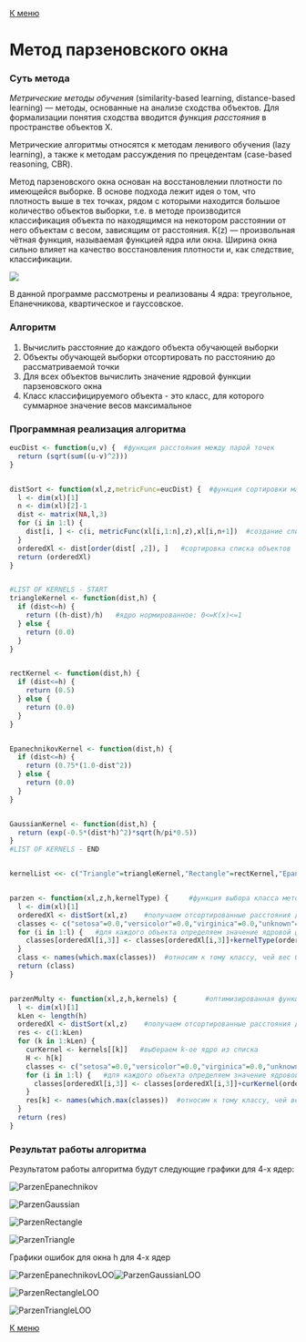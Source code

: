 [К меню](https://github.com/Inc1ementia/ML1)

# Метод парзеновского окна

### Суть метода

*Метрические методы обучения* (similarity-based learning, distance-based learning) — методы, основанные на анализе сходства объектов. Для формализации понятия сходства вводится *функция расстояния* в пространстве объектов X.

Метрические алгоритмы относятся к методам ленивого обучения (lazy learning), а также к методам рассуждения по прецедентам (case-based reasoning, CBR).

Метод парзеновского окна основан на восстановлении плотности по имеющейся выборке. В основе подхода лежит идея о том, что плотность выше в тех точках, рядом с которыми находится большое количество объектов выборки, т.е. в методе производится классификация объекта по находящимся на некотором расстоянии от него объектам с весом, зависящим от расстояния. K(z) — произвольная чётная функция, называемая функцией ядра или окна. Ширина окна сильно влияет на качество восстановления плотности и, как следствие, классификации.

<img src="https://render.githubusercontent.com/render/math?math=a(%20x%3B%5C%3B%7BX%7D%5E%7Bl%7D%2Ch)%20%3D%20%5Carg%5Cmax_%7By%5Cin%20Y%7D%20%7B%5Clambda%7D_%7By%7D%20%5Csum_%7Bi%3A%7By%7D_%7Bi%7D%3Dy%7D%20K(%5Cfrac%7B%5Crho(%20x%2C%7Bx%7D_%7Bi%7D)%7D%7Bh%7D)">

В данной программе рассмотрены и реализованы 4 ядра: треугольное, Епанечникова, квартическое и гауссовское.

### Алгоритм

1. Вычислить расстояние до каждого объекта обучающей выборки
2. Объекты обучающей выборки отсортировать по расстоянию до рассматриваемой точки
3. Для всех объектов вычислить значение ядровой функции парзеновского окна
4. Класс классифицируемого объекта - это класс, для которого суммарное значение весов максимальное

### Программная реализация алгоритма

```R
eucDist <- function(u,v) {  #функция расстояния между парой точек
  return (sqrt(sum((u-v)^2)))
}


distSort <- function(xl,z,metricFunc=eucDist) {  #функция сортировки массива по расстоянию до z
  l <- dim(xl)[1]
  n <- dim(xl)[2]-1
  dist <- matrix(NA,l,3)
  for (i in 1:l) {
    dist[i, ] <- c(i, metricFunc(xl[i,1:n],z),xl[i,n+1])  #создание списка пар (номер объекта, расстояние до z)
  }
  orderedXl <- dist[order(dist[ ,2]), ]   #сортировка списка объектов
  return (orderedXl)
}


#LIST OF KERNELS - START
triangleKernel <- function(dist,h) {
  if (dist<=h) {
    return ((h-dist)/h)   #ядро нормированное: 0<=K(x)<=1
  } else {
    return (0.0)
  }
}


rectKernel <- function(dist,h) {
  if (dist<=h) {
    return (0.5)
  } else {
    return (0.0)
  }
}


EpanechnikovKernel <- function(dist,h) {
  if (dist<=h) {
    return (0.75*(1.0-dist^2))
  } else {
    return (0.0)
  }
}


GaussianKernel <- function(dist,h) {
  return (exp(-0.5*(dist*h)^2)*sqrt(h/pi*0.5))
}
#LIST OF KERNELS - END


kernelList <<- c("Triangle"=triangleKernel,"Rectangle"=rectKernel,"Epanechnikov"=EpanechnikovKernel,"Gaussian"=GaussianKernel)


parzen <- function(xl,z,h,kernelType) {		#функция выбора класса методом парзеновского окна
  l <- dim(xl)[1]
  orderedXl <- distSort(xl,z)    #получаем отсортированные расстояния до объектов
  classes <- c("setosa"=0.0,"versicolor"=0.0,"virginica"=0.0,"unknown"=1e-7)   #три класса и неопределённость
  for (i in 1:l) {   #для каждого объекта определяем значение ядровой функции и прибавляем к весу класса
    classes[orderedXl[i,3]] <- classes[orderedXl[i,3]]+kernelType(orderedXl[i,2],h)
  }
  class <- names(which.max(classes))  #относим к тому классу, чей вес больше
  return (class)
}


parzenMulty <- function(xl,z,h,kernels) {		#оптимизированная функция, считает точку сразу по всем ядрам
  l <- dim(xl)[1]
  kLen <- length(h)
  orderedXl <- distSort(xl,z)    #получаем отсортированные расстояния до объектов
  res <- c(1:kLen)
  for (k in 1:kLen) {
    curKernel <- kernels[[k]]   #выбераем k-ое ядро из списка
    H <- h[k]
    classes <- c("setosa"=0.0,"versicolor"=0.0,"virginica"=0.0,"unknown"=1e-7)   #три класса и неопределённость
    for (i in 1:l) {   #для каждого объекта определяем значение ядровой функции и прибавляем к весу класса
      classes[orderedXl[i,3]] <- classes[orderedXl[i,3]]+curKernel(orderedXl[i,2],H)
    }
    res[k] <- names(which.max(classes))  #относим к тому классу, чей вес больше
  }
  return (res)
}
```

### Результат работы алгоритма

Результатом работы алгоритма будут следующие графики для 4-х ядер:

![ParzenEpanechnikov](ParzenEpanechnikov.png)

![ParzenGaussian](ParzenGaussian.png)

![ParzenRectangle](ParzenRectangle.png)

![ParzenTriangle](ParzenTriangle.png)

Графики ошибок для окна h для 4-х ядер

![ParzenEpanechnikovLOO](ParzenEpanechnikovLOO.png)![ParzenGaussianLOO](ParzenGaussianLOO.png)

![ParzenRectangleLOO](ParzenRectangleLOO.png)

![ParzenTriangleLOO](ParzenTriangleLOO.png)

[К меню](https://github.com/Inc1ementia/ML1)
